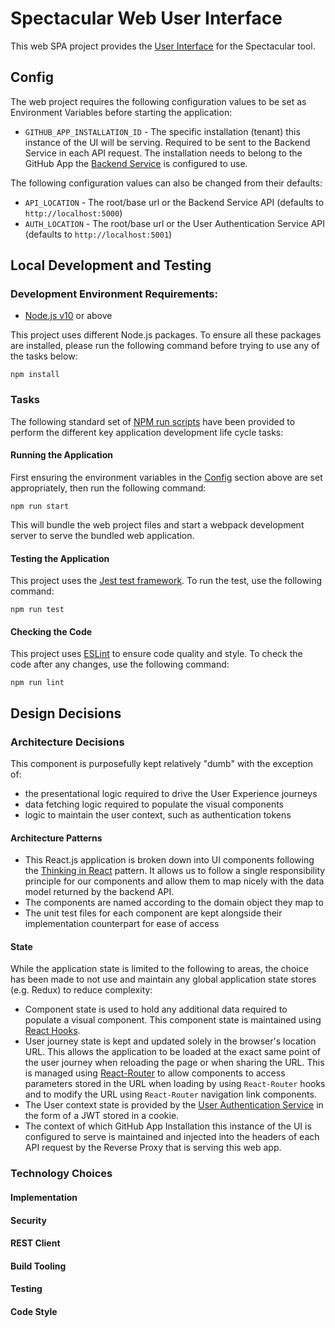 # Spectacular Web User Interface
This web SPA project provides the [User Interface](../docs/design/architecture.md#web-ui) for the Spectacular tool.

## Config
The web project requires the following configuration values to be set as Environment Variables before starting the application:
- `GITHUB_APP_INSTALLATION_ID` - The specific installation (tenant) this instance of the UI will be serving. Required to be sent to the Backend Service in each API request. The installation needs to belong to the GitHub App the [Backend Service](../backend/README.md#config) is configured to use.

The following configuration values can also be changed from their defaults:
- `API_LOCATION` - The root/base url or the Backend Service API (defaults to `http://localhost:5000`)
- `AUTH_LOCATION` - The root/base url or the User Authentication Service API (defaults to `http://localhost:5001`)

## Local Development and Testing

### Development Environment Requirements:
- [Node.js v10](https://nodejs.org/en/download/releases/) or above

This project uses different Node.js packages. To ensure all these packages are installed, please run the following command before trying to use any of the tasks below:
```
npm install
```

### Tasks
The following standard set of [NPM run scripts](https://docs.npmjs.com/cli/run-script) have been provided to perform the different key application development life cycle tasks:

#### Running the Application
First ensuring the environment variables in the [Config](#config) section above are set appropriately, then run the following command:
```
npm run start
```
This will bundle the web project files and start a webpack development server to serve the bundled web application.

#### Testing the Application
This project uses the [Jest test framework](https://jestjs.io/). To run the test, use the following command:
```
npm run test
```

#### Checking the Code
This project uses [ESLint](https://eslint.org/) to ensure code quality and style. To check the code after any changes, use the following command:
```
npm run lint
```

## Design Decisions

### Architecture Decisions
This component is purposefully kept relatively "dumb" with the exception of:
- the presentational logic required to drive the User Experience journeys
- data fetching logic required to populate the visual components
- logic to maintain the user context, such as authentication tokens

#### Architecture Patterns
- This React.js application is broken down into UI components following the [Thinking in React](https://reactjs.org/docs/thinking-in-react.html) pattern. It allows us to follow a single responsibility principle for our components and allow them to map nicely with the data model returned by the backend API.
- The components are named according to the domain object they map to
- The unit test files for each component are kept alongside their implementation counterpart for ease of access

#### State
While the application state is limited to the following to areas, the choice has been made to not use and maintain any global application state stores (e.g. Redux) to reduce complexity:
- Component state is used to hold any additional data required to populate a visual component. This component state is maintained using [React Hooks](https://reactjs.org/docs/hooks-intro.html).
- User journey state is kept and updated solely in the browser's location URL. This allows the application to be loaded at the exact same point of the user journey when reloading the page or when sharing the URL. This is managed using [React-Router](https://reacttraining.com/react-router/web/guides/quick-start) to allow components to access parameters stored in the URL  when loading by using `React-Router` hooks and to modify the URL using `React-Router` navigation link components.
- The User context state is provided by the [User Authentication Service](../docs/design/architecture.md#user-authentication-service) in the form of a JWT stored in a cookie.
- The context of which GitHub App Installation this instance of the UI is configured to serve is maintained and injected into the headers of each API request by the Reverse Proxy that is serving this web app.

### Technology Choices
#### Implementation

#### Security

#### REST Client

#### Build Tooling

#### Testing

#### Code Style
